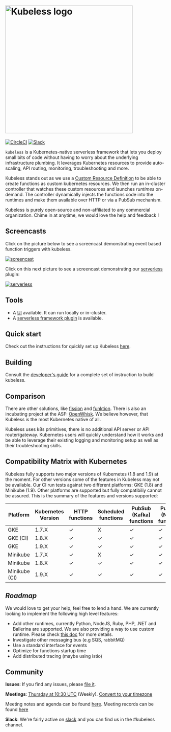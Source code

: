 # <img src="https://cloud.githubusercontent.com/assets/4056725/25480209/1d5bf83c-2b48-11e7-8db8-bcd650f31297.png" alt="Kubeless logo" width="400">

[![CircleCI](https://circleci.com/gh/kubeless/kubeless.svg?style=svg)](https://circleci.com/gh/kubeless/kubeless)
[![Slack](https://img.shields.io/badge/slack-join%20chat%20%E2%86%92-e01563.svg)](http://slack.k8s.io)

`kubeless` is a Kubernetes-native serverless framework that lets you deploy small bits of code without having to worry about the underlying infrastructure plumbing. It leverages Kubernetes resources to provide auto-scaling, API routing, monitoring, troubleshooting and more.

Kubeless stands out as we use a [Custom Resource Definition](https://kubernetes.io/docs/tasks/access-kubernetes-api/extend-api-custom-resource-definitions/) to be able to create functions as custom kubernetes resources. We then run an in-cluster controller that watches these custom resources and launches _runtimes_ on-demand. The controller dynamically injects the functions code into the runtimes and make them available over HTTP or via a PubSub mechanism.

Kubeless is purely open-source and non-affiliated to any commercial organization. Chime in at anytime, we would love the help and feedback !

## Screencasts

Click on the picture below to see a screencast demonstrating event based function triggers with kubeless.

[![screencast](https://img.youtube.com/vi/AxZuQIJUX4s/0.jpg)](https://www.youtube.com/watch?v=AxZuQIJUX4s)

Click on this next picture to see a screencast demonstrating our [serverless](https://serverless.com/framework/docs/providers/kubeless/) plugin:

[![serverless](https://img.youtube.com/vi/ROA7Ig7tD5s/0.jpg)](https://www.youtube.com/watch?v=ROA7Ig7tD5s)

## Tools

* A [UI](https://github.com/kubeless/kubeless-ui) available. It can run locally or in-cluster.
* A [serverless framework plugin](https://github.com/serverless/serverless-kubeless) is available.

## Quick start

Check out the instructions for quickly set up Kubeless [here](http://kubeless.io/docs/quick-start).

## Building

Consult the [developer's guide](docs/dev-guide.md) for a complete set of instruction
to build kubeless.

## Comparison

There are other solutions, like [fission](http://fission.io) and [funktion](https://github.com/fabric8io/funktion). There is also an incubating project at the ASF: [OpenWhisk](https://github.com/openwhisk/openwhisk). We believe however, that Kubeless is the most Kubernetes native of all.

Kubeless uses k8s primitives, there is no additional API server or API router/gateway. Kubernetes users will quickly understand how it works and be able to leverage their existing logging and monitoring setup as well as their troubleshooting skills.

## Compatibility Matrix with Kubernetes

Kubeless fully supports two major versions of Kubernetes (1.8 and 1.9) at the moment. For other versions some of the features in Kubeless may not be available. Our CI run tests against two different platforms: GKE (1.8) and Minikube (1.9). Other platforms are supported but fully compatibiliy cannot be assured. This is the summary of the features and versions supported:

| Platform | Kubernetes Version | HTTP functions | Scheduled functions | PubSub (Kafka) functions | PubSub (NATS) functions | Autoscaling (CPU) |
| ------------- | ----- | - | - | - | - | - |
| GKE           | 1.7.X | ✓ | X | ✓ | ✓ | X |
| GKE (CI)      | 1.8.X | ✓ | ✓ | ✓ | ✓ | ✓ |
| GKE           | 1.9.X | ✓ | ✓ | ✓ | ✓ | ✓ |
| Minikube      | 1.7.X | ✓ | X | ✓ | ✓ | ✓ |
| Minikube      | 1.8.X | ✓ | ✓ | ✓ | ✓ | ✓ |
| Minikube (CI) | 1.9.X | ✓ | ✓ | ✓ | ✓ | ✓ |

## _Roadmap_

We would love to get your help, feel free to lend a hand. We are currently looking to implement the following high level features:

* Add other runtimes, currently Python, NodeJS, Ruby, PHP, .NET and Ballerina are supported. We are also providing a way to use custom runtime. Please check [this doc](./docs/runtimes.md) for more details.
* Investigate other messaging bus (e.g SQS, rabbitMQ)
* Use a standard interface for events
* Optimize for functions startup time
* Add distributed tracing (maybe using istio)

## Community

**Issues**: If you find any issues, please [file it](https://github.com/kubeless/kubeless/issues).

**Meetings**: [Thursday at 10:30 UTC](https://meet.google.com/rbr-gcjp-xxz) (Weekly). [Convert to your timezone](http://www.thetimezoneconverter.com/?t=10:30&tz=UTC)

Meeting notes and agenda can be found [here](https://docs.google.com/document/d/1-OsikjjQVHVFoXBHUbkRogrzzZijQ9MumFpLfWCCjwk/edit). Meeting records can be found [here](https://www.youtube.com/user/bitrock5/)

**Slack**: We're fairly active on [slack](http://slack.k8s.io) and you can find us in the #kubeless channel.
